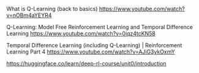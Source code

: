 What is Q-Learning (back to basics)
https://www.youtube.com/watch?v=nOBm4aYEYR4

Q-Learning: Model Free Reinforcement Learning and Temporal Difference Learning
https://www.youtube.com/watch?v=0iqz4tcKN58

Temporal Difference Learning (including Q-Learning) | Reinforcement Learning Part 4
https://www.youtube.com/watch?v=AJiG3ykOxmY


https://huggingface.co/learn/deep-rl-course/unit0/introduction